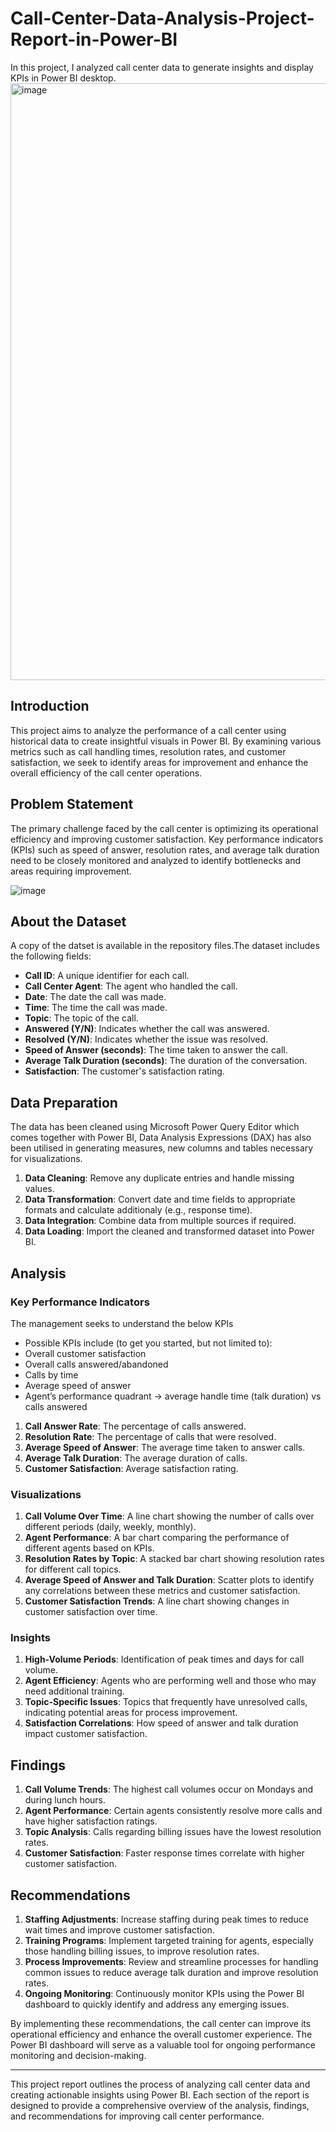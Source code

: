 # Call-Center-Data-Analysis-Project-Report-in-Power-BI
In this project, I analyzed call center data to generate insights and display KPIs in Power BI desktop.
<img width="955" alt="image" src="https://github.com/Shafic2023/Call-Center-Data-Analysis-in-Power-BI/assets/134142256/b210883f-e4f3-4a8e-acd2-eb4fee60b940">



## Introduction
This project aims to analyze the performance of a call center using historical data to create insightful visuals in Power BI. By examining various metrics such as call handling times, resolution rates, and customer satisfaction, we seek to identify areas for improvement and enhance the overall efficiency of the call center operations.

## Problem Statement
The primary challenge faced by the call center is optimizing its operational efficiency and improving customer satisfaction. Key performance indicators (KPIs) such as speed of answer, resolution rates, and average talk duration need to be closely monitored and analyzed to identify bottlenecks and areas requiring improvement.

![image](https://github.com/Shafic2023/Call-Center-Data-Analysis-in-Power-BI/assets/134142256/d62d7894-12b8-4f03-9ccd-1eaac7f42f80)

## About the Dataset
 A copy of the datset is available in the repository files.The dataset includes the following fields:
- **Call ID**: A unique identifier for each call.
- **Call Center Agent**: The agent who handled the call.
- **Date**: The date the call was made.
- **Time**: The time the call was made.
- **Topic**: The topic of the call.
- **Answered (Y/N)**: Indicates whether the call was answered.
- **Resolved (Y/N)**: Indicates whether the issue was resolved.
- **Speed of Answer (seconds)**: The time taken to answer the call.
- **Average Talk Duration (seconds)**: The duration of the conversation.
- **Satisfaction**: The customer's satisfaction rating.

## Data Preparation

The data has been cleaned using Microsoft Power Query Editor which comes together with Power BI, Data Analysis Expressions (DAX) has also been utilised in generating measures, new columns and tables necessary for visualizations.

1. **Data Cleaning**: Remove any duplicate entries and handle missing values.
2. **Data Transformation**: Convert date and time fields to appropriate formats and calculate additionaly (e.g., response time).
3. **Data Integration**: Combine data from multiple sources if required.
4. **Data Loading**: Import the cleaned and transformed dataset into Power BI.

## Analysis
### Key Performance Indicators

The management seeks to understand the below KPIs
* Possible KPIs include (to get you started, but not limited to):
* Overall customer satisfaction
* Overall calls answered/abandoned
* Calls by time
* Average speed of answer
* Agent’s performance quadrant -> average handle time (talk duration) vs calls answered

1. **Call Answer Rate**: The percentage of calls answered.
2. **Resolution Rate**: The percentage of calls that were resolved.
3. **Average Speed of Answer**: The average time taken to answer calls.
4. **Average Talk Duration**: The average duration of calls.
5. **Customer Satisfaction**: Average satisfaction rating.

### Visualizations
1. **Call Volume Over Time**: A line chart showing the number of calls over different periods (daily, weekly, monthly).
2. **Agent Performance**: A bar chart comparing the performance of different agents based on KPIs.
3. **Resolution Rates by Topic**: A stacked bar chart showing resolution rates for different call topics.
4. **Average Speed of Answer and Talk Duration**: Scatter plots to identify any correlations between these metrics and customer satisfaction.
5. **Customer Satisfaction Trends**: A line chart showing changes in customer satisfaction over time.

### Insights
1. **High-Volume Periods**: Identification of peak times and days for call volume.
2. **Agent Efficiency**: Agents who are performing well and those who may need additional training.
3. **Topic-Specific Issues**: Topics that frequently have unresolved calls, indicating potential areas for process improvement.
4. **Satisfaction Correlations**: How speed of answer and talk duration impact customer satisfaction.

## Findings
1. **Call Volume Trends**: The highest call volumes occur on Mondays and during lunch hours.
2. **Agent Performance**: Certain agents consistently resolve more calls and have higher satisfaction ratings.
3. **Topic Analysis**: Calls regarding billing issues have the lowest resolution rates.
4. **Customer Satisfaction**: Faster response times correlate with higher customer satisfaction.

## Recommendations
1. **Staffing Adjustments**: Increase staffing during peak times to reduce wait times and improve customer satisfaction.
2. **Training Programs**: Implement targeted training for agents, especially those handling billing issues, to improve resolution rates.
3. **Process Improvements**: Review and streamline processes for handling common issues to reduce average talk duration and improve resolution rates.
4. **Ongoing Monitoring**: Continuously monitor KPIs using the Power BI dashboard to quickly identify and address any emerging issues.

By implementing these recommendations, the call center can improve its operational efficiency and enhance the overall customer experience. The Power BI dashboard will serve as a valuable tool for ongoing performance monitoring and decision-making.

---

This project report outlines the process of analyzing call center data and creating actionable insights using Power BI. Each section of the report is designed to provide a comprehensive overview of the analysis, findings, and recommendations for improving call center performance.
